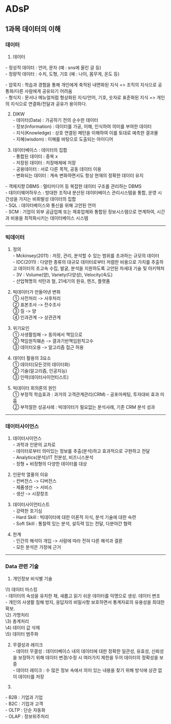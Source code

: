# ADsP   
   
## 1과목 데이터의 이해  
  
### 데이터  

1. 데이터  
  
\- 정성적 데이터 : 언어, 문자 (예 : sns에 올린 글 등)  
\- 정량적 데이터 : 수치, 도형, 기호 (예 : 나이, 몸무게, 온도 등)  
  

\- 암묵지 : 학습과 경험을 통해 개인에게 축적된 내면화된 지식 => 조직의 지식으로 공통화/다른 사람에게 공유되기 어려움   
\- 형식지 : 문서나 메뉴얼처럼 형상화된 지식/언어, 기호, 숫자로 표준화된 지식 => 개인의 지식으로 연결화/전달과 공유가 용이하다.  
  
  
2. DIKW  
\- 데이터(Data) : 가공하기 전의 순수한 데이터  
\- 정보(Information) : 데이터를 가공, 이해, 인식하여 의미를 부여한 데이터  
\- 지식(Knowledge) : 상호 연결된 패턴을 이해하여 이를 토대로 예측한 결과물  
\- 지혜(wisdom) :  이해를 바탕으로 도출되는 아이디어  

  
3. 데이터베이스 :  데이터의 집합  
\- 통합된 데이터 : 중복 x  
\- 저장된 데이터 : 저장매체에 저장  
\- 공용데이터 : 서로 다른 목적, 공동 데이터 이용  
\- 변화되는 데이터 : 계속 변화하면서도 항상 현재의 정확한 데이터 유지  
  
  
\- 객체지향 DBMS : 멀티미디어 등 복잡한 데이터 구조를 관리하는 DBMS  
\- 데이터웨어하우스 : 방대한 조직내 분산된 데이터베이스 관리시스템을 통합, 운영 시간성을 가지는 비휘발성 데이터의 집합  
\- SQL : 데이터베이스와 통신을 위해 고안된 언어  
\- SCM : 기업이 외부 공급업체 또는 제휴업체와 통합된 정보시스템으로 연계하여, 시간과  비용을 최적화시키는 데이터베이스 시스템  
   
- - -   
  
### 빅데이터
  
1. 정의  
\- Mckinsey(2011) : 저장, 관리, 분석할 수 있는 범위를 초과하는 규모의 데이터  
\- IDC(2011) : 다양한 종류의 대규모 데이터로부터 저렴한 비용으로 가치를 추출하고 데이터의 초고속 수집, 발굴, 분석을 지원하도록 고안된 차세대 기술 및 아키텍처  
\- 3V : Volume(양), Variety(다양성), Velocity(속도)  
\- 산업혁명의 석탄과 철, 21세기의 원유, 렌즈, 플랫폼  
  
  
2. 빅데이터가 만들어낸 변화  
 ① 사전처리 -> 사후처리  
 ② 표본조사 -> 전수조사  
 ③ 질 -> 양  
 ④ 인과관계 -> 상관관계  
  
  
3. 위기요인  
 ① 사생활침해 -> 동의에서 책임으로  
 ② 책임원칙훼손 -> 결과기반책임원칙고수  
 ③ 데이터오용 -> 알고리즘 접근 허용  
  
  
4. 데이터 활용의 3요소  
 ① 데이터(모든것의 데이터화)  
 ② 기술(알고리즘, 인공지능)  
 ③ 인력(데이터사이언티스트)  
  
  
5. 빅데이터 회의론의 원인  
① 부정적 학습효과 : 과거의 고객관계관리(CRM) - 공포마케팅, 투자대비 효과 미흡  
② 부적절한 성공사례 : 빅데이터가 필요없는 분석사례, 기존 CRM 분석 성과  
    
- - -  
  
### 데이터사이언스
  
1. 데이터사이언스  
\- 과학과 인문의 교차로  
\- 데이터로부터 의미있는 정보를 추출(분석)하고 효과적으로 구현하고 전달  
\- Analytics(분석)/IT 전분성, 비즈니스분석  
\- 정형 + 비정형의 다양한 데이터를 대상  
  
  
2. 인문학 열풍의 이유  
\- 컨버전스 -> 디버전스   
\- 제품생산 -> 서비스  
\- 생산 -> 시장창조  
  
  
3. 데이터사이언티스트  
\- 강력한 호기심  
\- Hard Skill : 빅데이터에 대한 이론적 지식, 분석 기술에 대한 숙련  
\- Soft Skill : 통찰력 있는 분석, 설득력 있는 전달, 다분야간 협력  
  
  
4. 한계  
\- 인간의 해석이 개입 -> 사람에 따라 전혀 다른 해석과 결론   
\- 모든 분석은 가정에 근거  
  
- - -  
  
### Data 관련 기술  
  
1. 개인정보 비식별 기술

\1) 데이터 마스킹   
\- 데이터의 속성을 유치한 채, 새롭고 읽기 쉬운 데이터를 익명으로 생성. 데이터 변조  
\- 개인의 사생활 침해 방지, 응답자의 비밀사항 보호하면서 통계자료의 유용성을 최대한 확보.   
\2) 가명처리  
\3) 총계처리   
\4) 데이터 값 삭제  
\5) 데이터 범주화  
  
  
2. 무결성과 레이크  
\- 데이터 무결성 : 데이터베이스 내의 데이터에 대한 정확한 일관성, 유효성, 신뢰성을 보장하기 위해 데이터 변경/수정 시 여러가지 제한을 두어 데이터의 정확성을 보증  
\- 데이터 레이크 : 수 많은 정보 속에서 의미 있는 내용을 찾기 위해 방식에 상관 없이 데이터를 저장  
  
  
3.  
\- B2B : 기업과 기업  
\- B2C : 기업과 고객  
\- OLTP : 단순 자동화    
\- OLAP : 정보위주처리  

